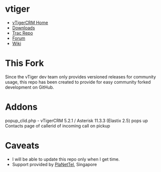 vtiger
======

<ul>
<li><a href="http://www.vtiger.com">vTigerCRM Home</a></li>
<li><a href="http://www.sf.net/projects/vtigercrm/files">Downloads</a></li>
<li><a href="http://trac.vtiger.com/cgi-bin/trac.cgi/browser">Trac Repo</a></li>
<li><a href="https://discussions.vtiger.com/index.php?p=/categories/vtiger-crm-5-4-0">Forum</a></li>
<li><a href="https://wiki.vtiger.com">Wiki</a></li>
</ul>

This Fork
=========

Since the vTiger dev team only provides versioned releases for community usage, 
this repo has been created to provide for easy community forked development on GitHub.

Addons
======
popup_clid.php - vTigerCRM 5.2.1 / Asterisk 11.3.3 (Elastix 2.5) pops up Contacts page of callerid of incoming call on pickup

Caveats
=======

<ul>
<li>I will be able to update this repo only when I get time.</li>
<li>Support provided by <a href="http://www.planettel.com.sg">PlaNetTel</a>, Singapore</li>
</ul>
